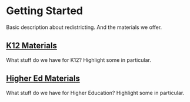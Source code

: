 # Getting Started

Basic description about redistricting.  And the materials we offer.

## [K12 Materials](/k12)

What stuff do we have for K12?
Highlight some in particular.


## [Higher Ed Materials](/higher_ed)

What stuff do we have for Higher Education?
Highlight some in particular.